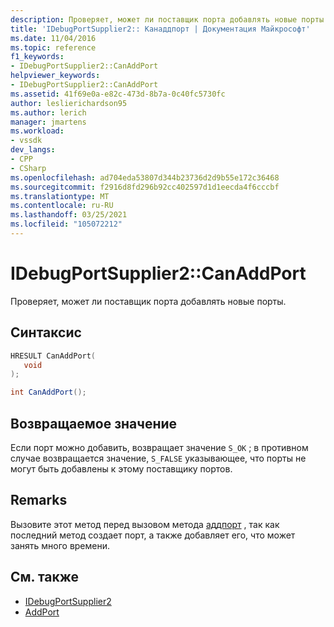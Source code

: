 ```yaml
---
description: Проверяет, может ли поставщик порта добавлять новые порты.
title: 'IDebugPortSupplier2:: Канаддпорт | Документация Майкрософт'
ms.date: 11/04/2016
ms.topic: reference
f1_keywords:
- IDebugPortSupplier2::CanAddPort
helpviewer_keywords:
- IDebugPortSupplier2::CanAddPort
ms.assetid: 41f69e0a-e82c-473d-8b7a-0c40fc5730fc
author: leslierichardson95
ms.author: lerich
manager: jmartens
ms.workload:
- vssdk
dev_langs:
- CPP
- CSharp
ms.openlocfilehash: ad704eda53807d344b23736d2d9b55e172c36468
ms.sourcegitcommit: f2916d8fd296b92cc402597d1d1eecda4f6cccbf
ms.translationtype: MT
ms.contentlocale: ru-RU
ms.lasthandoff: 03/25/2021
ms.locfileid: "105072212"
---
```

# <a name="idebugportsupplier2canaddport"></a>IDebugPortSupplier2::CanAddPort
Проверяет, может ли поставщик порта добавлять новые порты.

## <a name="syntax"></a>Синтаксис

```cpp
HRESULT CanAddPort( 
   void 
);
```

```csharp
int CanAddPort();
```

## <a name="return-value"></a>Возвращаемое значение
 Если порт можно добавить, возвращает значение `S_OK` ; в противном случае возвращается значение, `S_FALSE` указывающее, что порты не могут быть добавлены к этому поставщику портов.

## <a name="remarks"></a>Remarks
 Вызовите этот метод перед вызовом метода [аддпорт](../../../extensibility/debugger/reference/idebugportsupplier2-addport.md) , так как последний метод создает порт, а также добавляет его, что может занять много времени.

## <a name="see-also"></a>См. также
- [IDebugPortSupplier2](../../../extensibility/debugger/reference/idebugportsupplier2.md)
- [AddPort](../../../extensibility/debugger/reference/idebugportsupplier2-addport.md)
